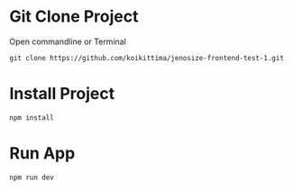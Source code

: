 # Git Clone Project
Open commandline or Terminal 
````
git clone https://github.com/koikittima/jenosize-frontend-test-1.git
````
# Install Project
````
npm install
````
# Run App
````
npm run dev
````
